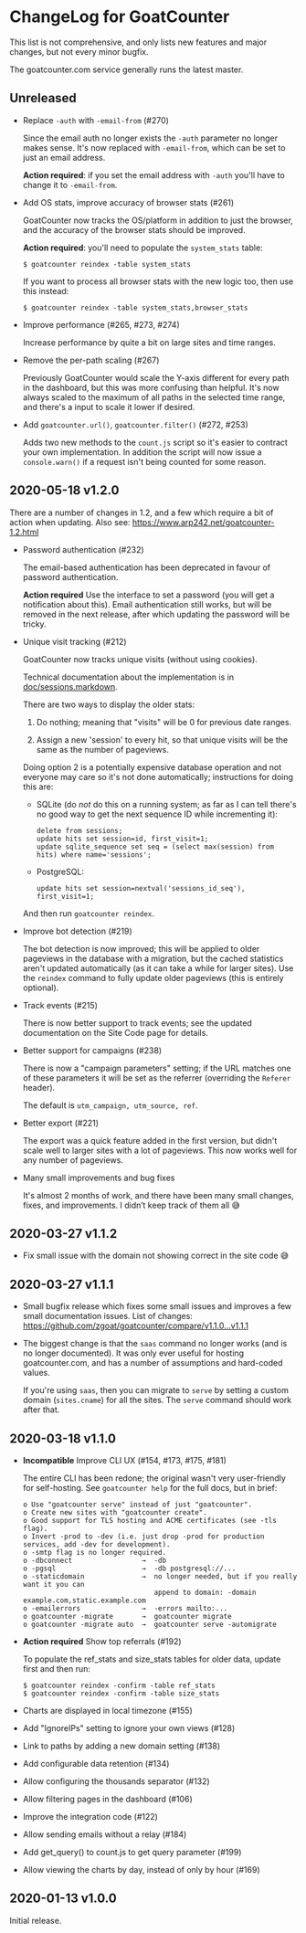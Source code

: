 ChangeLog for GoatCounter
=========================

This list is not comprehensive, and only lists new features and major changes,
but not every minor bugfix.

The goatcounter.com service generally runs the latest master.

Unreleased
----------

- Replace `-auth` with `-email-from` (#270)

  Since the email auth no longer exists the `-auth` parameter no longer makes
  sense. It's now replaced with `-email-from`, which can be set to just an email
  address.

  **Action required**: if you set the email address with `-auth` you'll have to
  change it to `-email-from`.

- Add OS stats, improve accuracy of browser stats (#261)

  GoatCounter now tracks the OS/platform in addition to just the browser, and
  the accuracy of the browser stats should be improved.

  **Action required**: you'll need to populate the `system_stats` table:

      $ goatcounter reindex -table system_stats

  If you want to process all browser stats with the new logic too, then use this
  instead:

      $ goatcounter reindex -table system_stats,browser_stats

- Improve performance (#265, #273, #274)

  Increase performance by quite a bit on large sites and time ranges.

- Remove the per-path scaling (#267)

  Previously GoatCounter would scale the Y-axis different for every path in the
  dashboard, but this was more confusing than helpful. It's now always scaled to
  the maximum of all paths in the selected time range, and there's a input to
  scale it lower if desired.

- Add `goatcounter.url()`, `goatcounter.filter()` (#272, #253)

  Adds two new methods to the `count.js` script so it's easier to contract your
  own implementation. In addition the script will now issue a `console.warn()`
  if a request isn't being counted for some reason.


2020-05-18 v1.2.0
-----------------

There are a number of changes in 1.2, and a few which require a bit of action
when updating. Also see: https://www.arp242.net/goatcounter-1.2.html

- Password authentication (#232)

  The email-based authentication has been deprecated in favour of password
  authentication.

  **Action required** Use the interface to set a password (you will get a
  notification about this). Email authentication still works, but will be
  removed in the next release, after which updating the password will be tricky.

- Unique visit tracking (#212)

  GoatCounter now tracks unique visits (without using cookies).

  Technical documentation about the implementation is in
  [doc/sessions.markdown](doc/sessions.markdown).

  There are two ways to display the older stats:

  1. Do nothing; meaning that "visits" will be 0 for previous date ranges.

  2. Assign a new 'session' to every hit, so that unique visits will be the same
     as the number of pageviews.

  Doing option 2 is a potentially expensive database operation and not everyone
  may care so it's not done automatically; instructions for doing this are:

  - SQLite (do *not* do this on a running system; as far as I can tell there's
    no good way to get the next sequence ID while incrementing it):

        delete from sessions;
        update hits set session=id, first_visit=1;
        update sqlite_sequence set seq = (select max(session) from hits) where name='sessions';

  - PostgreSQL:

        update hits set session=nextval('sessions_id_seq'), first_visit=1;

  And then run `goatcounter reindex`.

- Improve bot detection (#219)

  The bot detection is now improved; this will be applied to older pageviews in
  the database with a migration, but the cached statistics aren't updated
  automatically (as it can take a while for larger sites). Use the `reindex`
  command to fully update older pageviews (this is entirely optional).

- Track events (#215)

  There is now better support to track events; see the updated documentation on
  the Site Code page for details.

- Better support for campaigns (#238)

  There is now a "campaign parameters" setting; if the URL matches one of these
  parameters it will be set as the referrer (overriding the `Referer` header).

  The default is `utm_campaign, utm_source, ref`.

- Better export (#221)

  The export was a quick feature added in the first version, but didn't scale
  well to larger sites with a lot of pageviews. This now works well for any
  number of pageviews.

- Many small improvements and bug fixes

  It's almost 2 months of work, and there have been many small changes, fixes,
  and improvements. I didn’t keep track of them all 😅


2020-03-27 v1.1.2
-----------------

- Fix small issue with the domain not showing correct in the site code 😅


2020-03-27 v1.1.1
-----------------

- Small bugfix release which fixes some small issues and improves a few small
  documentation issues. List of changes:
  https://github.com/zgoat/goatcounter/compare/v1.1.0...v1.1.1

- The biggest change is that the `saas` command no longer works (and is no
  longer documented). It was only ever useful for hosting goatcounter.com, and
  has a number of assumptions and hard-coded values.

  If you're using `saas`, then you can migrate to `serve` by setting a custom
  domain (`sites.cname`) for all the sites. The `serve` command should work
  after that.


2020-03-18 v1.1.0
-----------------

- **Incompatible** Improve CLI UX (#154, #173, #175, #181)

  The entire CLI has been redone; the original wasn't very user-friendly for
  self-hosting. See `goatcounter help` for the full docs, but in brief:

      o Use "goatcounter serve" instead of just "goatcounter".
      o Create new sites with "goatcounter create".
      o Good support for TLS hosting and ACME certificates (see -tls flag).
      o Invert -prod to -dev (i.e. just drop -prod for production services, add -dev for development).
      o -smtp flag is no longer required.
      o -dbconnect                 →  -db
      o -pgsql                     →  -db postgresql://...
      o -staticdomain              →  no longer needed, but if you really want it you can
                                      append to domain: -domain example.com,static.example.com
      o -emailerrors               →  -errors mailto:...
      o goatcounter -migrate       →  goatcounter migrate
      o goatcounter -migrate auto  →  goatcounter serve -automigrate

- **Action required** Show top referrals (#192)

  To populate the ref_stats and size_stats tables for older data, update first
  and then run:

      $ goatcounter reindex -confirm -table ref_stats
      $ goatcounter reindex -confirm -table size_stats

- Charts are displayed in local timezone (#155)

- Add "IgnoreIPs" setting to ignore your own views (#128)

- Link to paths by adding a new domain setting (#138)

- Add configurable data retention (#134)

- Allow configuring the thousands separator (#132)

- Allow filtering pages in the dashboard (#106)

- Improve the integration code (#122)

- Allow sending emails without a relay (#184)

- Add get_query() to count.js to get query parameter (#199)

- Allow viewing the charts by day, instead of only by hour (#169)


2020-01-13 v1.0.0
-----------------

Initial release.
